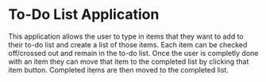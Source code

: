 # To-Do List Application
This application allows the user to type in items that they want to add to their to-do list and create a list of those items. Each item can be checked off/crossed out and remain in the to-do list. Once the user is completly done with an item they can move that item to the completed list by clicking that item button. Completed items are then moved to the completed list.
